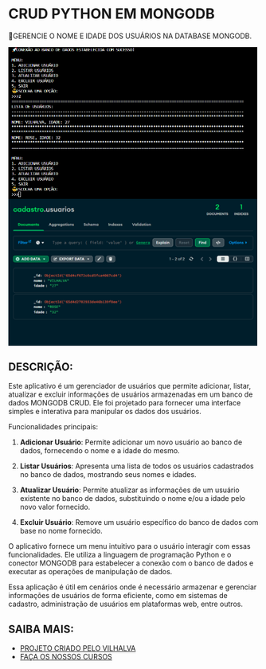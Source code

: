 # CRUD PYTHON EM MONGODB
🎈GERENCIE O NOME E IDADE DOS USUÁRIOS NA DATABASE MONGODB.

<img src="./IMAGENS/FOTO_1.png" align="center" width="500"> <br>
<img src="./IMAGENS/FOTO_2.png" align="center" width="500"> <br>

## DESCRIÇÃO:
Este aplicativo é um gerenciador de usuários que permite adicionar, listar, atualizar e excluir informações de usuários armazenadas em um banco de dados MONGODB CRUD. Ele foi projetado para fornecer uma interface simples e interativa para manipular os dados dos usuários.

Funcionalidades principais:

1. **Adicionar Usuário**: Permite adicionar um novo usuário ao banco de dados, fornecendo o nome e a idade do mesmo.

2. **Listar Usuários**: Apresenta uma lista de todos os usuários cadastrados no banco de dados, mostrando seus nomes e idades.

3. **Atualizar Usuário**: Permite atualizar as informações de um usuário existente no banco de dados, substituindo o nome e/ou a idade pelo novo valor fornecido.

4. **Excluir Usuário**: Remove um usuário específico do banco de dados com base no nome fornecido.

O aplicativo fornece um menu intuitivo para o usuário interagir com essas funcionalidades. Ele utiliza a linguagem de programação Python e o conector MONGODB para estabelecer a conexão com o banco de dados e executar as operações de manipulação de dados.

Essa aplicação é útil em cenários onde é necessário armazenar e gerenciar informações de usuários de forma eficiente, como em sistemas de cadastro, administração de usuários em plataformas web, entre outros.

## SAIBA MAIS:
- [PROJETO CRIADO PELO VILHALVA](https://github.com/VILHALVA)
- [FAÇA OS NOSSOS CURSOS](https://github.com/VILHALVA?tab=repositories&q=+topic:CURSO)


